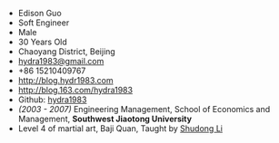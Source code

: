 * Edison Guo
* Soft Engineer
* Male
* 30 Years Old
* Chaoyang District, Beijing
* hydra1983@gmail.com
* +86 15210409767
* http://blog.hydr1983.com
* http://blog.163.com/hydra1983
* Github: [hydra1983](http://github.com/hydra1983)
* *(2003 - 2007)* Engineering Management, School of Economics and Management, **Southwest Jiaotong University**
* Level 4 of martial art, Baji Quan, Taught by [Shudong Li](http://baike.baidu.com/view/2171794.htm)